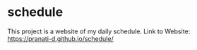 # schedule
This project is a website of my daily schedule.
Link to Website: https://pranati-d.github.io/schedule/ 
